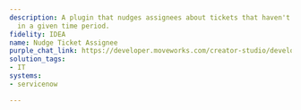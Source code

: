 ```yaml
---
description: A plugin that nudges assignees about tickets that haven't been updated
  in a given time period.
fidelity: IDEA
name: Nudge Ticket Assignee
purple_chat_link: https://developer.moveworks.com/creator-studio/developer-tools/purple-chat/?conversation=%7B%22startTimestamp%22%3A%2211%3A43%2BAM%22%2C%22messages%22%3A%5B%7B%22role%22%3A%22assistant%22%2C%22parts%22%3A%5B%7B%22richText%22%3A%22%3Cp%3EReminder%3A+Ticket+XYZ123+has+not+been+closed+within+the+expected+timeframe.%3Cbr%3E%3C%2Fp%3E%22%7D%5D%7D%2C%7B%22role%22%3A%22assistant%22%2C%22parts%22%3A%5B%7B%22reasoningSteps%22%3A%5B%7B%22status%22%3A%22success%22%2C%22richText%22%3A%22ServiceNow+integration+fetches+ticket+details+and+identifies+the+responsible+IT+team+member.%22%7D%5D%7D%2C%7B%22richText%22%3A%22%3Cp%3EPlease+provide+an+update+for+Ticket+XYZ123.+Your+prompt+action+is+required.%3Cbr%3E%3C%2Fp%3E%22%7D%2C%7B%22richText%22%3A%22%3Cb%3E%3Cp%3ETicket+XYZ123%3A+Issue+with+email+syncing%3Cbr%3E%3C%2Fp%3E%3C%2Fb%3E%3Cbr%3E%3Cp%3E%3Cb%3EAssignee%3A+%3C%2Fb%3EAlex+Johnson%3Cbr%3E%3Cb%3ELast+Updated%3A+%3C%2Fb%3E7+days+ago%3Cbr%3E%3C%2Fp%3E%22%7D%2C%7B%22buttons%22%3A%5B%7B%22style%22%3A%22filled%22%2C%22buttonText%22%3A%22Provide+Update%22%7D%5D%7D%5D%7D%5D%7D
solution_tags:
- IT
systems:
- servicenow

---
```

